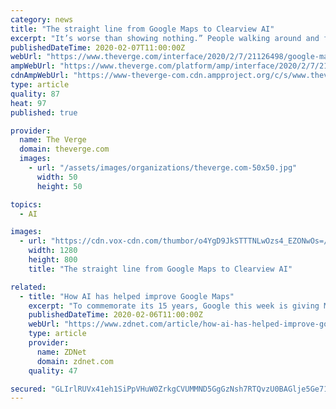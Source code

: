 ```yaml
---
category: news
title: "The straight line from Google Maps to Clearview AI"
excerpt: "It’s worse than showing nothing.” People walking around and finding themselves subject to ubiquitous computing — whether they like it or not — is a subject that has been in the news constantly of late, as we debate the rise of for-profit facial recognition and tools like Clearview AI. It’s a story that, to my mind, starts with the ..."
publishedDateTime: 2020-02-07T11:00:00Z
webUrl: "https://www.theverge.com/interface/2020/2/7/21126498/google-maps-birthday-privacy-street-view-germany-clearview-ai"
ampWebUrl: "https://www.theverge.com/platform/amp/interface/2020/2/7/21126498/google-maps-birthday-privacy-street-view-germany-clearview-ai"
cdnAmpWebUrl: "https://www-theverge-com.cdn.ampproject.org/c/s/www.theverge.com/platform/amp/interface/2020/2/7/21126498/google-maps-birthday-privacy-street-view-germany-clearview-ai"
type: article
quality: 87
heat: 97
published: true

provider:
  name: The Verge
  domain: theverge.com
  images:
    - url: "/assets/images/organizations/theverge.com-50x50.jpg"
      width: 50
      height: 50

topics:
  - AI

images:
  - url: "https://cdn.vox-cdn.com/thumbor/o4YgD9JkSTTTNLwOzs4_EZONwOs=/0x0:1280x800/1400x933/filters:focal(538x298:742x502):no_upscale()/cdn.vox-cdn.com/uploads/chorus_image/image/66270774/googlemaps.0.png"
    width: 1280
    height: 800
    title: "The straight line from Google Maps to Clearview AI"

related:
  - title: "How AI has helped improve Google Maps"
    excerpt: "To commemorate its 15 years, Google this week is giving Maps an update and sharing insight into how technologies like AI have helped make Maps more useful and engaging. \"Major breakthroughs in AI have transformed our approach to mapmaking, helping us bring high-quality maps and local information to more parts of the world faster,\" Jen ..."
    publishedDateTime: 2020-02-06T11:00:00Z
    webUrl: "https://www.zdnet.com/article/how-ai-has-helped-improve-google-maps/"
    type: article
    provider:
      name: ZDNet
      domain: zdnet.com
    quality: 47

secured: "GLIrlRUVx41eh1SiPpVHuW0ZrkgCVUMMND5GgGzNsh7RTQvzU0BAGlje5Ge71QQi531Bm90S9/aaUEjWWWPxTasaoD394GsM8zdeqscIz+s02Ym+BMnsspMHKK3wbpvQlGmqWvBPKQVUZPGlq504Npf+vcrn4GKFXQiEOiVBBX40WCCj/5vtsld+E8f85UO76ZUvGrZ3WClLrfrog3mphA70h1J3wgUafBhx0Vpyo5X1RKd3YCf/YPouUcWq033aVsNg85dubj0PlvstcwDiggJKQD7s2k92ld3NWjjqo41+ZBfkY56fiDhfOn6ZfyXI;/2DPk/Sx6B6Ws1AC7A+w6Q=="
---
```


